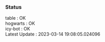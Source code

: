 ### Status


table : OK  
hogwarts : OK  
icy-bot : OK  
Latest Update : 2023-03-14 19:08:05.024096

